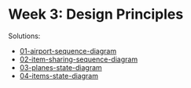 # Week 3: Design Principles

Solutions:
  - [01-airport-sequence-diagram](01-airport-sequence-diagram.pdf)
  - [02-item-sharing-sequence-diagram](02-item-sharing-sequence-diagram.pdf)
  - [03-planes-state-diagram](03-planes-state-diagram.pdf)
  - [04-items-state-diagram](04-items-state-diagram.pdf)
